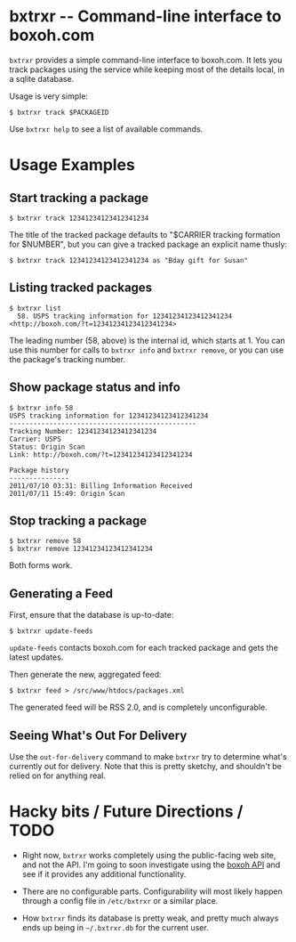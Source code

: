 bxtrxr -- Command-line interface to boxoh.com
============================================

`bxtrxr` provides a simple command-line interface to boxoh.com.  It lets you
track packages using the service while keeping most of the details local, in a
sqlite database.

Usage is very simple:

    $ bxtrxr track $PACKAGEID

Use `bxtrxr help` to see a list of available commands.

Usage Examples
==============

Start tracking a package
------------------------

    $ bxtrxr track 12341234123412341234

The title of the tracked package defaults to "$CARRIER tracking formation for $NUMBER", but you can give a tracked package an explicit name thusly:

    $ bxtrxr track 12341234123412341234 as "Bday gift for Susan"

Listing tracked packages
------------------------

    $ bxtrxr list
      58. USPS tracking information for 12341234123412341234 <http://boxoh.com/?t=12341234123412341234>

The leading number (58, above) is the internal id, which starts at 1.  You can use this number for calls to `bxtrxr info` and `bxtrxr remove`, or you can use the package's tracking number.

Show package status and info
----------------------------

    $ bxtrxr info 58
    USPS tracking information for 12341234123412341234
    -----------------------------------------------
    Tracking Number: 12341234123412341234
    Carrier: USPS
    Status: Origin Scan
    Link: http://boxoh.com/?t=12341234123412341234

    Package history
    ---------------
    2011/07/10 03:31: Billing Information Received
    2011/07/11 15:49: Origin Scan

Stop tracking a package
-----------------------

    $ bxtrxr remove 58
    $ bxtrxr remove 12341234123412341234

Both forms work.

Generating a Feed
-----------------

First, ensure that the database is up-to-date:

    $ bxtrxr update-feeds

`update-feeds` contacts boxoh.com for each tracked package and gets the latest updates.

Then generate the new, aggregated feed:

    $ bxtrxr feed > /src/www/htdocs/packages.xml

The generated feed will be RSS 2.0, and is completely unconfigurable.

Seeing What's Out For Delivery
------------------------------

Use the `out-for-delivery` command to make `bxtrxr` try to determine
what's currently out for delivery. Note that this is pretty sketchy,
and shouldn't be relied on for anything real.

Hacky bits / Future Directions / TODO
=====================================

  * Right now, `bxtrxr` works completely using the public-facing web site, and
    not the API.  I'm going to soon investigate using the [boxoh API](http://boxoh.com/api/docs/) and
    see if it provides any additional functionality.

  * There are no configurable parts.  Configurability will most likely happen
    through a config file in `/etc/bxtrxr` or a similar place.

  * How `bxtrxr` finds its database is pretty weak, and pretty much always ends
    up being in `~/.bxtrxr.db` for the current user.
